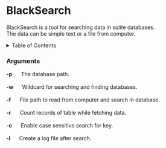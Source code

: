 # BlackSearch
BlackSearch is a tool for searching data in sqlite databases. </br>
The data can be simple text or a file from computer.

<details>
  <summary>Table of Contents</summary>
  <ul>
    <li><a href="#Arguments">Fixed bugs</a></li>
    <li><a href="#installation">Installation</a></li>
    <li><a href="#packages">Packages</a></li>
    <li><a href="#usages">Usages</a></li>
  </ul>
</details>


### Arguments

**-p**  &nbsp;&nbsp;&nbsp;&nbsp; The database path.  </br>  </br>
**-w**  &nbsp;&nbsp;&nbsp;&nbsp; Wildcard for searching and finding databases. </br>  </br>
**-f**  &nbsp;&nbsp;&nbsp;&nbsp; File path to read from computer and search in database. </br>  </br>
**-r**  &nbsp;&nbsp;&nbsp;&nbsp; Count records of table while fetching data. </br>  </br>
**-c**  &nbsp;&nbsp;&nbsp;&nbsp; Enable case sensitive search for key. </br>  </br>
**-l**  &nbsp;&nbsp;&nbsp;&nbsp; Create a log file after search. </br>  </br>

